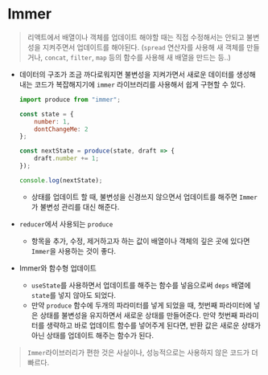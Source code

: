 # Immer

> 리액트에서 배열이나 객체를 업데이트 해야할 때는 직접 수정해서는 안되고 불변성을 지켜주면서 업데이트를 해야된다. (`spread` 연산자를 사용해 새 객체를 만들거나, `concat`, `filter`, `map` 등의 함수를 사용해 새 배열을 만드는 등..)

* 데이터의 구조가 조금 까다로워지면 불변성을 지켜가면서 새로운 데이터를 생성해내는 코드가 복잡해지기에 `immer` 라이브러리를 사용해서 쉽게 구현할 수 있다.
    ```js
    import produce from "immer";

    const state = {
        number: 1,
        dontChangeMe: 2
    };

    const nextState = produce(state, draft => {
        draft.number += 1;
    });

    console.log(nextState);
    ```

    * 상태를 업데이트 할 때, 불변성을 신경쓰지 않으면서 업데이트를 해주면 `Immer`가 불변성 관리를 대신 해준다.

* `reducer`에서 사용되는 `produce`
    * 항목을 추가, 수정, 제거하고자 하는 값이 배열이나 객체의 깊은 곳에 있다면 `Immer`을 사용하는 것이 좋다.

* Immer와 함수형 업데이트
    * `useState`를 사용하면서 업데이트를 해주는 함수를 넣음으로써 `deps` 배열에 `state`를 넣지 않아도 되었다.
    * 만약 `produce` 함수에 두개의 파라미터를 넣게 되었을 때, 첫번째 파라미터에 넣은 상태를 불변성을 유지하면서 새로운 상태를 만들어준다. 만약 첫번째 파라미터를 생략하고 바로 업데이트 함수를 넣어주게 된다면, 반환 값은 새로운 상태가 아닌 상태를 업데이트 해주는 함수가 된다.

> `Immer`라이브러리가 편한 것은 사실이나, 성능적으로는 사용하지 않은 코드가 더 빠르다. 